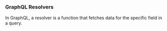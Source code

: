 ### GraphQL Resolvers

In GraphQL, a resolver is a function that fetches data for the specific field in a query.
